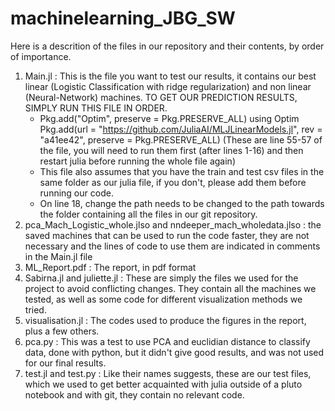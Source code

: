 # machinelearning_JBG_SW
Here is a descrition of the files in our repository and their contents, by order of importance.
1. Main.jl : This is the file you want to test our results, it contains our best linear (Logistic Classification with ridge regularization) and non linear (Neural-Network) machines. TO GET OUR PREDICTION RESULTS, SIMPLY RUN THIS FILE IN ORDER.
    - Pkg.add("Optim", preserve = Pkg.PRESERVE_ALL)
      using Optim
      Pkg.add(url = "https://github.com/JuliaAI/MLJLinearModels.jl", rev = "a41ee42", preserve = Pkg.PRESERVE_ALL)
      (These are line 55-57 of the file, you will need to run them first (after lines 1-16) and then restart julia before running the whole file again)
    - This file also assumes that you have the train and test csv files in the same folder as our julia file, if you don't, please add them before running our code.
    - On line 18, change the path needs to be changed to the path towards the folder containing all the files in our git repository.
2. pca_Mach_Logistic_whole.jlso and nndeeper_mach_wholedata.jlso : the saved machines that can be used to run the code faster, they are not necessary and the lines of code to use them are indicated in comments in the Main.jl file
3. ML_Report.pdf : The report, in pdf format
4. Sabirna.jl and juliette.jl : These are simply the files we used for the project to avoid conflicting changes. They contain all the machines we tested, as well as some code for different visualization methods we tried.
5. visualisation.jl : The codes used to produce the figures in the report, plus a few others. 
6. pca.py : This was a test to use PCA and euclidian distance to classify data, done with python, but it didn't give good results, and was not used for our final results. 
7. test.jl and test.py : Like their names suggests, these are our test files, which we used to get better acquainted with julia outside of a pluto notebook and with git, they contain no relevant code. 